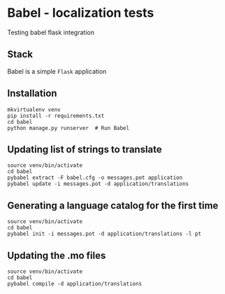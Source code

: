 # Babel - localization tests

Testing babel flask integration

## Stack
Babel is a simple `Flask` application


## Installation
```
mkvirtualenv venv
pip install -r requirements.txt
cd babel
python manage.py runserver  # Run Babel
```

## Updating list of strings to translate
```
source venv/bin/activate
cd babel
pybabel extract -F babel.cfg -o messages.pot application
pybabel update -i messages.pot -d application/translations
```

## Generating a language catalog for the first time
```
source venv/bin/activate
cd babel
pybabel init -i messages.pot -d application/translations -l pt
```

## Updating the .mo files
```
source venv/bin/activate
cd babel
pybabel compile -d application/translations
```
